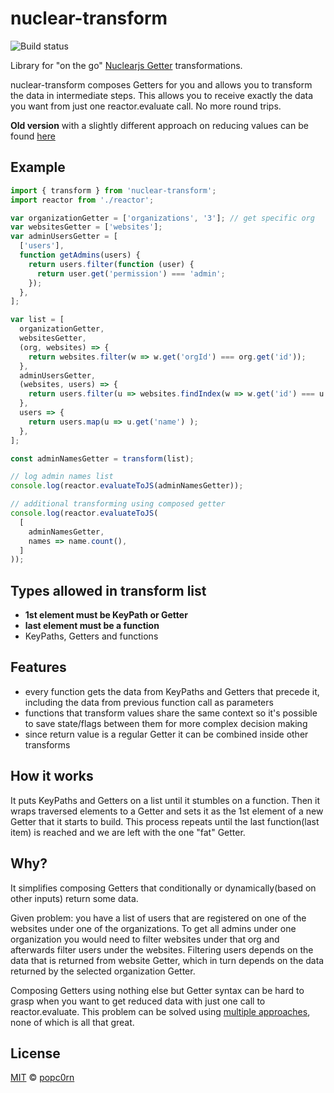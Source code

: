 nuclear-transform
=================

![Build status](https://travis-ci.org/popc0rn/pirates-log.svg?branch=develop)

Library for "on the go" [Nuclearjs Getter](https://optimizely.github.io/nuclear-js/docs/04-getters.html) transformations.

nuclear-transform composes Getters for you and allows you to transform the data in intermediate steps. This allows you to receive exactly the data you want from just one reactor.evaluate call. No more round trips.

**Old version** with a slightly different approach on reducing values can be found [here](https://github.com/popc0rn/nuclear-transform/tree/0.0.4)

## Example

```javascript
import { transform } from 'nuclear-transform';
import reactor from './reactor';

var organizationGetter = ['organizations', '3']; // get specific org
var websitesGetter = ['websites'];
var adminUsersGetter = [
  ['users'],
  function getAdmins(users) {
    return users.filter(function (user) {
      return user.get('permission') === 'admin';
    });
  },
];

var list = [
  organizationGetter,
  websitesGetter,
  (org, websites) => {
    return websites.filter(w => w.get('orgId') === org.get('id'));
  },
  adminUsersGetter,
  (websites, users) => {
    return users.filter(u => websites.findIndex(w => w.get('id') === u.get('wId')) !== -1);
  },
  users => {
    return users.map(u => u.get('name') );
  },
];

const adminNamesGetter = transform(list);

// log admin names list
console.log(reactor.evaluateToJS(adminNamesGetter));

// additional transforming using composed getter
console.log(reactor.evaluateToJS(
  [
    adminNamesGetter,
    names => name.count(),
  ]
));

```

## Types allowed in transform list
- **1st element must be KeyPath or Getter**
- **last element must be a function**
- KeyPaths, Getters and functions

## Features
- every function gets the data from KeyPaths and Getters that precede it, including the data from previous function call as parameters
- functions that transform values share the same context so it's possible to save state/flags between them for more complex decision making
- since return value is a regular Getter it can be combined inside other transforms

## How it works
It puts KeyPaths and Getters on a list until it stumbles on a function. Then it wraps traversed elements to a Getter and sets it as the 1st element of a new Getter that it starts to build. This process repeats until the last function(last item) is reached and we are left with the one "fat" Getter.

## Why?
It simplifies composing Getters that conditionally or dynamically(based on other inputs) return some data.

Given problem: you have a list of users that are registered on one of the websites under one of the organizations.
To get all admins under one organization you would need to filter websites under that org and afterwards filter users under the websites. Filtering users depends on the data that is returned from website Getter, which in turn depends on the data returned by the selected organization Getter.

Composing Getters using nothing else but Getter syntax can be hard to grasp when you want to get reduced data with just one call to reactor.evaluate.
This problem can be solved using [multiple approaches](https://github.com/popc0rn/nuclear-transform/blob/master/related-info.md), none of which is all that great.

## License
[MIT](https://opensource.org/licenses/MIT) © [popc0rn](http://popc0rn.me)
